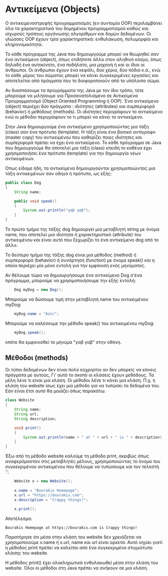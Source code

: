 # Αντικείμενα (Objects)
Ο αντικειμενοστρεφής προγραμματισμός (εν συντομία OOP) περιλαμβάνει όλα τα χαρακτηριστικά του δομημένου προγραμματισμού καθώς και ισχυρούς τρόπους οργάνωσης αλγορίθμων και δομών δεδομένων. Οι γλώσσες OOP έχουν τρία χαρακτηριστικά: ενθυλάκωση, πολυμορφία και κληρονομικότητα. 

Το κάθε πρόγραμμα της Java που δημιουργούμε μπορεί να θεωρηθεί σαν ένα αντικείμενο (object), όπως οτιδήποτε άλλο στον αληθινό κόσμο, όπως δηλαδή ένα αυτοκίνητο, ένα ποδήλατο, μια μηχανή ή και οι ίδιοι οι άνθρωποι. Οι άνθρωποι έχουν ένα κεφάλι, δύο χέρια, δύο πόδια κ.ά., ενώ το κάθε μέρος του σώματος μπορεί να κάνει συγκεκριμένες εργασίες και αποτελείται από πράγματα που το διαφοροποιούν από το υπόλοιπο σώμα.

Αν διασπάσουμε τα προγράμματα της Java με τον ίδιο τρόπο, τότε μπορούμε να μιλήσουμε για Προσανατολισμένο σε Αντικείμενα Προγραμματισμό (Object Oriented Programming ή OOP). Ένα αντικείμενο (object) περιέχει δύο πράγματα : ιδιότητες (attributes) και συμπεριφορά (behavior) ή μεθόδους (methods). Οι ιδιότητες περιγράφουν το αντικείμενο ενώ οι μέθοδοι περιγράφουν το τι μπορεί να κάνει το αντικείμενο.

Στην Java δημιουργούμε ένα αντικείμενο χρησιμοποιώντας μια τάξη (class) σαν ένα πρότυπο (template). Η τάξη είναι ένα βασικό αντίγραφο (master copy) του αντικειμένου που καθορίζει ποιες ιδιότητες και συμπεριφορά πρέπει να έχει ένα αντικείμενο. Το κάθε πρόγραμμα σε Java που δημιουργούμε θα αποτελεί μια τάξη (class) επειδή το καθένα έχει χρησιμοποιήσει ένα πρότυπο (template) για την δημιουργία νέων αντικειμένων.

Οπως είδαμε ήδη, τα αντικείμενα δημιουργούνται χρησιμοποιώντας μια τάξη αντικειμένων σαν οδηγό ή πρότυπο, ως εξής:

```java
public class Dog
{
    String name;

    public void speak()
    {
        System.out.println("γαβ γαβ");
    }
}
```

Το πρώτο τμήμα της τάξης dog δημιουργεί μια μεταβλητή string με όνομα name, που αποτελεί μια ιδιότητα ή χαρακτηριστικό (attribute) του αντικειμένου και είναι αυτό που ξεχωρίζει το ένα αντικείμενο dog από το άλλο.

Το δεύτερο τμήμα της τάξης dog είναι μια μέθοδος (method) ή συμπεριφορά (behavior) ή συνάρτηση (function) με όνομα speak() και η οποία περιέχει μία μόνο εντολή για την εμφάνιση ενός μηνύματος.

Αν θέλουμε τώρα να δημιουργήσουμε ένα αντικείμενο Dog σ'ένα πρόγραμμα, μπορούμε να χρησιμοποιήσουμε την εξής εντολή:

```java
    Dog myDog = new Dog();
```

Μπορούμε να δώσουμε τιμή στην μεταβλητή name του αντικειμένου myDog:

```java
    myDog.name = "Azor";
```

Μπορούμε να καλέσουμε την μέθοδο speak() του αντικειμένου myDog:

```java
    myDog.speak();
```

οπότε θα εμφανισθεί το μήνυμα "γαβ γαβ" στην οθόνη.

## Μέθοδοι (methods)
Οι τύποι δεδομένων δεν είναι πολύ εύχρηστοι αν δεν μπορείς να κάνεις πράγματα με αυτούς, Γι’ αυτό το σκοπό οι κλάσεις έχουν μεθόδους. Τα μέλη λένε τι είναι μια κλάση. Οι μέθοδοι λένε τι κάνει μια κλάση. Π.χ. η κλάση του website ίσως έχει μια μέθοδο για να τυπώσει τα δεδομένα του. Εάν είναι έτσι αυτό θα μοιάζει όπως παρακάτω:

```java
class Website 
{
    String name;
    String url;
    String description;

    void print() 
    {
        System.out.println(name + " at " + url + " is " + description);
    }
}
```

Έξω από τη μέθοδο website καλούμε τη μέθοδο print, ακριβώς όπως αναφερόμασταν στις μεταβλητές μέλους, χρησιμοποιώντας το όνομα του συγκεκριμένου αντικειμένου που θέλουμε να τυπώσουμε και τον τελεστή ‘.’.

```java
    Website x = new Website();
    
    x.name = "Bourakis Homepage";
    x.url = "https://bourakis.com";
    x.description = "Crappy things!";
    
    x.print();
```

Αποτέλεσμα:
```
Bourakis Homepage at https://bourakis.com is Crappy things!
```
Παρατήρησε ότι μέσα στην κλάση του website δεν χρειάζεται να χρησιμοποιούμε x.name ή x.url, name και url είναι αρκετά. Αυτό ισχύει γιατί η μέθοδος print πρέπει να καλείται από ένα συγκεκριμένο στιγμιότυπο κλάσης του website.

Η μέθοδος print() έχει ολοκληρωτικά ενθυλακωθεί μέσα στην κλάση του website. Όλοι οι μέθοδοι στη Java πρέπει να ανήκουν σε μια κλάση. 

